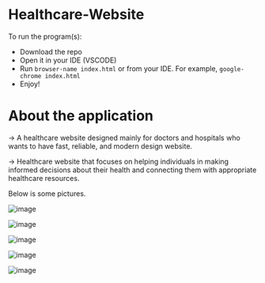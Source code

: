 # Healthcare-Website
To run the program(s):
* Download the repo
* Open it in your IDE (VSCODE) 
* Run `browser-name index.html` or from your IDE. For example, `google-chrome index.html`
* Enjoy!

# About the application 
→ A healthcare website designed mainly for doctors and hospitals who wants to have fast, reliable, and modern design website. 

→ Healthcare website that focuses on helping individuals in making informed decisions about their health and connecting them with appropriate healthcare resources.

Below is some pictures. 

![image](https://github.com/KhanDevProject/HealthCare-Website/assets/69941212/9fb68537-4075-4e77-a9e3-0f3588ae8a5c)

![image](https://github.com/KhanDevProject/HealthCare-Website/assets/69941212/6e3090d7-dee6-4778-a0de-f6365c396c88)

![image](https://github.com/KhanDevProject/HealthCare-Website/assets/69941212/b741e834-8b0d-4c30-8110-dd295c26c1b0)

![image](https://github.com/KhanDevProject/HealthCare-Website/assets/69941212/0cbe81e9-b358-4ba8-b0fb-28476b32de43)

![image](https://github.com/KhanDevProject/HealthCare-Website/assets/69941212/0c3e59b0-6338-42e0-b4ff-c050e003d3e9)
